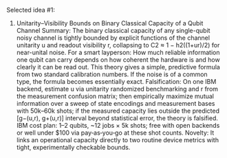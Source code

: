 Selected idea #1:

1) Unitarity–Visibility Bounds on Binary Classical Capacity of a Qubit Channel
Summary: The binary classical capacity of any single-qubit noisy channel is tightly bounded by explicit functions of the channel unitarity u and readout visibility r, collapsing to C2 ≈ 1 − h2((1+ur)/2) for near-unital noise.
For a smart layperson: How much reliable information one qubit can carry depends on how coherent the hardware is and how clearly it can be read out. This theory gives a simple, predictive formula from two standard calibration numbers. If the noise is of a common type, the formula becomes essentially exact.
Falsification: On one IBM backend, estimate u via unitarity randomized benchmarking and r from the measurement confusion matrix; then empirically maximize mutual information over a sweep of state encodings and measurement bases with 50k–60k shots; if the measured capacity lies outside the predicted [g−(u,r), g+(u,r)] interval beyond statistical error, the theory is falsified.
IBM cost plan: 1–2 qubits, ~12 jobs × 5k shots; free with open backends or well under $100 via pay‑as‑you‑go at these shot counts.
Novelty: It links an operational capacity directly to two routine device metrics with tight, experimentally checkable bounds.
